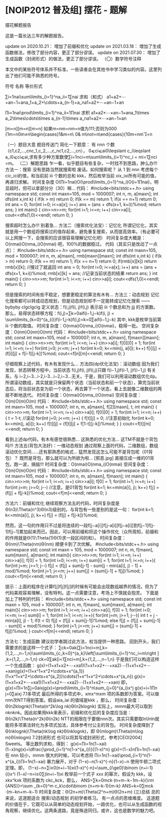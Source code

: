 # [NOIP2012 普及组] 摆花 - 题解

摆花解题报告

这是一篇长达三年的解题报告。

update on 2020.10.21：
增加了前缀和优化
update on 2021.03.18：
增加了生成函数做法，修改了部分内容，更正了部分谬误。
update on 2021.07.30：
增加了生成函数（封闭形式）的做法，更正了部分谬误。
（〇）数学符号注释

本文中的某些符号体系并不标准，一些读者会在其他书中学习类似的内容。这里列出了他们可能不熟悉的符号。




符号
名称
等价形式




∑i=1nai\sum\limits_{i=1}^na_ii=1∑n​ai​
求和（和式）
a1+a2+⋯+an−1+ana_1+a_2+\cdots+a_{n-1}+a_na1​+a2​+⋯+an−1​+an​


∏i=1nai\prod\limits_{i=1}^na_ii=1∏n​ai​
求积
a1×a2×⋯×an−1×ana_1\times a_2\times\cdots\times a_{n-1}\times a_na1​×a2​×⋯×an−1​×an​


[m=n][m=n][m=n]
如果m=nm=nm=n值为111;否则为000
{1m=n0m≠n\begin{cases}1&m=n\\ 0& m\not=n\end{cases}{10​m=nm=n​



（一）题目大意
题目传送门
简化一下题意：
有 nnn 个数（c1,c2,...,cnc_1,c_2,...,c_nc1​,c2​,...,cn​）， 0⩽ci⩽ai0\leqslant c_i\leqslant a_i0⩽ci​⩽ai​,求有多少种方案数使∑i=1nci=m\sum\limits_{i=1}^nc_i = mi=1∑n​ci​=m。
（二）解题思路
乍一看，似乎题目有些复杂，一时找不到思路，肿么办!!!
方法一：搜索
没有思路当然就搜索啦 废话。如何搜索呢？
从 1 到 nnn​ 考虑每个 cic_ici​​ 的值，和当前前 iii​ 个数的总和 kkk​，然后枚举当前 xix_ixi​​ 所有可能的值，再递归求解。
时间复杂度 O(∏i=1nai)O(\prod\limits_{i=1}^na_i)O(i=1∏n​ai​)，明显超时，但可以拿部分分（30）嘛...
代码：
#include<bits/stdc++.h>
using namespace std;
const int maxn=105, mod = 1000007;
int n, m, a[maxn];
int dfs(int x,int k)
{
    if(k > m) return 0;
    if(k == m) return 1;
    if(x == n+1) return 0;
    int ans = 0;
    for(int i=0; i<=a[x]; i++) ans = (ans + dfs(x+1, k+i))%mod;
    return ans;
}
int main()
{
    cin>>n>>m;
    for(int i=1; i<=n; i++) cin>>a[i];
    cout<<dfs(1,0)<<endl;
    return 0;
}

搜索超时怎么办!!! 别着急...
方法二（搜索优化法宝）：记忆化
所谓记忆化，其实就是用一个数组将搜索过的值存起来，避免重复搜索，从而提高效率。（有必要可以上网搜一下，会搜索的应该很容易理解记忆化吧）
时间复杂度大概是：O(nmai)O(nma_i)O(nmai​) 吧，100%的数据稳过。
代码（其实只是改动了一点点）：
#include<bits/stdc++.h>
using namespace std;
const int maxn=105, mod = 1000007;
int n, m, a[maxn], rmb[maxn][maxn];
int dfs(int x,int k)
{
    if(k > m) return 0;
    if(k == m) return 1;
    if(x == n+1) return 0;
    if(rmb[x][k]) return rmb[x][k]; //搜过了就返回
    int ans = 0;
    for(int i=0; i<=a[x]; i++) ans = (ans + dfs(x+1, k+i))%mod;
    rmb[x][k] = ans; //记录当前状态的结果
    return ans;
}
int main()
{
    cin>>n>>m;
    for(int i=1; i<=n; i++) cin>>a[i];
    cout<<dfs(1,0)<<endl;
    return 0;
}

但是搜索的时间有些不稳定，想要更稳定的算法有木有...
方法三：动态规划
记忆化搜索都可以转成动态规划，但是动态规划却不一定能转成记忆化搜索 ——bybyby clgclgclg
定义状态：f(i,j)f(i, j)f(i,j) 表示前 iii 个数总和为 jjj 的方案数。
那么，易得状态转移方程：f(i,j)=∑k=0aif(i−1,j−k)f(i, j) = \sum\limits_{k=0}^{a_{i}}f(i-1,j-k)f(i,j)=k=0∑ai​​f(i−1,j−k)
其中, kkk是枚举当前第 iii 个数的取值。
时间复杂度：O(nmai)O(nma_i)O(nmai​)，稳得一批。
空间复杂度：O(nm)O(nm)O(nm)
代码：
#include<bits/stdc++.h>
using namespace std;
const int maxn=105, mod = 1000007;
int n, m, a[maxn], f[maxn][maxn];
int main()
{
    cin>>n>>m;
    for(int i=1; i<=n; i++) cin>>a[i];
    f[0][0] = 1;
    for(int i=1; i<=n; i++)
       for(int j=0; j<=m; j++)
           for(int k=0; k<=min(j, a[i]); k++)
              f[i][j] = (f[i][j] + f[i-1][j-k])%mod;
    cout<<f[n][m]<<endl;
    return 0;
}

仔细观察上述代码，有木有发现什么...
方法四(dp优化法宝)：滚动数组
因为我们发现，状态转移方程中，当前状态 f(i,j)f(i, j)f(i,j)只跟 f(i−1,j)f(i-1, j)f(i−1,j) 有关系，与 i−2,i−3...i-2,i-3...i−2,i−3...无关。于是，我们可以利用滚动数组优化dp。
所谓滚动数组，其实就是只保留两个状态（当前状态和前一个状态），算完当前状态后，将当前状态变为前一个状态，再去算下一个状态，看上去就像二维数组的两层不断地迭代。
时间复杂度：O(nmai)O(nma_i)O(nmai​)
空间复杂度：O(m)O(m)O(m)
代码：
#include<bits/stdc++.h>
using namespace std;
const int maxn=105, mod = 1000007;
int n, m, a[maxn], f[2][maxn], t;
int main()
{
    cin>>n>>m;
    for(int i=1; i<=n; i++) cin>>a[i];
    f[0][0] = 1;
    for(int i=1; i<=n; i++)
    {
        t = 1-t; //滚动
        for(int j=0; j<=m; j++)
        {
            f[t][j] = 0; //注意初始化
            for(int k=0; k<=min(j, a[i]); k++)
              f[t][j] = (f[t][j] + f[1-t][j-k])%mod;
        }
    }
    cout<<f[t][m]<<endl;
    return 0;
}

看到上述dp代码，有木有感觉很熟悉...
这熟悉的优化方法... 这TM不就是个背包吗!!!
方法五(背包大法好)：一维动态规划
通过观察上面的代码，二维数组，数组滚动优化空间......还有那熟悉的格式...
猛然发现这怎么可能不是背包呢（01背包）？
既然是背包，那么就可以为所欲为啦... [邪恶.jpg]
直接压成一维的01背包，跑一波，搞掂!!!
时间复杂度：O(nmai)O(nma_i)O(nmai​)
空间复杂度：O(m)O(m)O(m)
代码：
#include<bits/stdc++.h>
using namespace std;
const int maxn=105, mod = 1000007;
int n, m, a[maxn], f[maxn];
int main()
{
    cin>>n>>m;
    for(int i=1; i<=n; i++) cin>>a[i];
    f[0] = 1;
    for(int i=1; i<=n; i++)
        for(int j=m; j>=0; j--) //注意，是01背包
            for(int k=1; k<=min(a[i], j); k++)
              f[j] = (f[j] + f[j-k])%mod;
    cout<<f[m]<<endl;
    return 0;
}

方法六：前缀和优化
继续观察方法五的代码，时间复杂度是Θ(n3)\Theta(n^3)Θ(n3)级别的。与背包有一些差别的是这一句：
for(int k=1; k<=min(a[i], j); k++)
    f[j] = (f[j] + f[j-k])%mod;

然而，这一句的作用只不过是将连续的一段f[j−a[i]]f[j-a[i]]f[j−a[i]]到f[j−1]f[j-1]f[j−1]累加起来而已。因此，可以用前缀和将这个操作优化（众所周知，前缀和的作用就是Θ(1)\Theta(1)Θ(1)求一段区间的和）。
时间复杂度：Θ(nm)\Theta(nm)Θ(nm)
顺便卡到了次优解。
#include<bits/stdc++.h>
using namespace std;
const int maxn = 105, mod = 1000007;
int n, m, f[maxn], sum[maxn], a[maxn];
int main(){
    cin>>n>>m;
    for(int i=1; i<=n; i++) cin>>a[i];
	f[0] = 1;
    for(int i=0; i<=m; i++) sum[i] = 1;
    for(int i=1; i<=n; i++){
    	for(int j=m; j>=1; j--) f[j] = (f[j] + sum[j-1] - sum[j - min(a[i], j) - 1] + mod)%mod;
		for(int j=1; j<=m; j++) sum[j] = (sum[j-1] + f[j])%mod;
	}
    cout<<f[m]<<endl;
    return 0;
}

提示：上面的程序在计算f[j]f[j]f[j]的时候有可能会出现数组越界的情况，但为了代码美观容易理解，没有特判。这一点需要注意，考场上不慎就会抱灵。
下面是加上了特判的代码：
#include<bits/stdc++.h>
using namespace std;
const int maxn = 105, mod = 1000007;
int n, m, f[maxn], sum[maxn], a[maxn];
int main(){
    cin>>n>>m;
    for(int i=1; i<=n; i++) cin>>a[i];
	f[0] = 1;
    for(int i=0; i<=m; i++) sum[i] = 1;
    for(int i=1; i<=n; i++){
    	for(int j=m; j>=1; j--){
    		int t = j - min(a[i], j) - 1;
    		if(t < 0) f[j] = (f[j] + sum[j-1])%mod;
    		else f[j] = (f[j] + sum[j-1] - sum[t] + mod)%mod;
		}
		for(int j=1; j<=m; j++) sum[j] = (sum[j-1] + f[j])%mod;
	}
    cout<<f[m]<<endl;
    return 0;
}

方法七：生成函数
建议初学者跳过此方法，权当提供一种思路。
回到开头，我们需要求的是这样一个式子：
∑ck=0ak[∑i=1nci=m],k={1,2,...,n−1,n}\sum\limits_{c_k=0}^{a_k}\left[\sum\limits_{i=1}^nc_i=m\right ] ,k=\{1,2,...,n-1,n\}
ck​=0∑ak​​[i=1∑n​ci​=m],k={1,2,...,n−1,n}
于是我们可以构造这样一个生成函数：
g(x)=(1+x1+x2+⋯+xa1)(1+x1+x2+⋯+xa2)⋯(1+x1+x2+⋯+xan)g(x)=(1+x^1+x^2+\cdots+x^{a_1})(1+x^1+x^2+\cdots+x^{a_2})\cdots(1+x^1+x^2+\cdots+x^{a_n})
g(x)=(1+x1+x2+⋯+xa1​)(1+x1+x2+⋯+xa2​)⋯(1+x1+x2+⋯+xan​)
即，
g(x)=∏i=1n∑j=0aixjg(x)=\prod\limits_{i=1}^n\sum_{j=0}^{a_i}x^j
g(x)=i=1∏n​j=0∑ai​​xj
7.1多项式
最后所得的多项式中，xmx^mxm 项的系数即为答案。可以做nnn​次NTT得到答案。假设aia_iai​ 的值域是kkk ，那么，
时间复杂度：Θ(n2klog⁡nk)\Theta(n^2k\log nk)Θ(n2klognk)
实际上，mmm最大可以取到nknknk。因此如果用kkk来表示，前缀和优化后的复杂度应当是：Θ(n2k)\Theta(n^2k)Θ(n2k)
NTT的局限在于要做nnn次。其实只需要取ln⁡\lnln就能将多项乘法转化为多项式加法，具体参考付公主的背包。
时间复杂度降到了Θ(nklog⁡nk)\Theta(nk\log nk)Θ(nklognk)​，即 Θ(mlog⁡m)\Theta(m\log m)Θ(mlogm)​
7.2封闭形式
也可以将其写成封闭形式，参考[CEOI2004] Sweets。
等比数列求和，得到：
g(x)=∏i=1n(1−xai)(1−x)ng(x)=\dfrac{\prod_{i=1}^n(1-x^{a_i})}{(1-x)^n}
g(x)=(1−x)n∏i=1n​(1−xai​)​
在 nnn 较小，mmm 很大的时候，可以考虑将 ∏i=1n(1−xai)\prod_{i=1}^n(1-x^{a_i})∏i=1n​(1−xai​)​ 暴力展开，对于 (1−x)−n(1-x)^{-n}(1−x)−n 使用牛顿二项式定理。即，
(1−x)−n=∑i≥0(n+i−1i)xi(1-x)^{-n}=\sum_{i\ge0}\binom {n+i-1}{i}x^i
(1−x)−n=i≥0∑​(in+i−1​)xi
枚举前一个式子 xxx 的幂次，假设为 kkk，设 xkx^kxk 项的系数为 ckc_kck​，那么，
ANS=∑k=0mck⋅(n+m−k−1m−k){\rm {ANS}}=\sum _{k=0}^m c_k\cdot\binom {n+m-k-1}{m-k}
ANS=k=0∑m​ck​⋅(m−kn+m−k−1​)
时间复杂度：Θ(2n+m)\Theta(2^n+m)Θ(2n+m)
(三)总结
总的来说，这道题适合 搜索/动态规划 的初学者练习。
有一点点的思维难度。
这道题的价值在于，它既可以从简单的动态规划开始，一路优化，也可以从生成函数的视角观察，继续优化。这两条道路，竟是殊途同归。或许，这也是数学的魅力吧。
 
